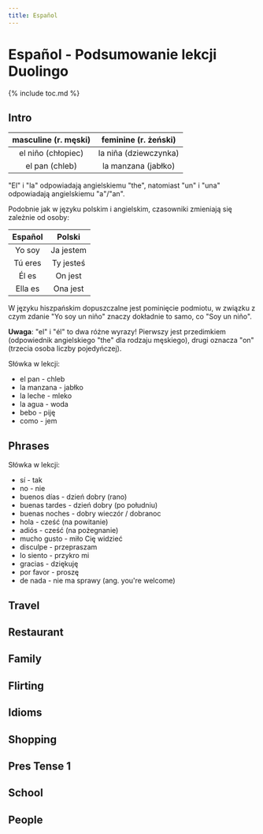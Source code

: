 ```yaml
---
title: Español
---
```


# Español - Podsumowanie lekcji Duolingo

{% include toc.md %}

## Intro

| masculine (r. męski) | feminine (r. żeński)  |
| :------------------: | :-------------------: |
|  el niño (chłopiec)  | la niña (dziewczynka) |
|    el pan (chleb)    |  la manzana (jabłko)  |

"El" i "la" odpowiadają angielskiemu "the", natomiast "un" i "una" odpowiadają angielskiemu "a"/"an".

Podobnie jak w języku polskim i angielskim, czasowniki zmieniają się zależnie od osoby:

| Español |  Polski   |
| :-----: | :-------: |
| Yo soy  | Ja jestem |
| Tú eres | Ty jesteś |
|  Él es  |  On jest  |
| Ella es | Ona jest  |

W języku hiszpańskim dopuszczalne jest pominięcie podmiotu, w związku z czym zdanie "Yo soy un niño" znaczy dokładnie to samo, co "Soy un niño".

**Uwaga**: "el" i "él" to dwa różne wyrazy! Pierwszy jest przedimkiem (odpowiednik angielskiego "the" dla rodzaju męskiego), drugi oznacza "on" (trzecia osoba liczby pojedyńczej).

Słówka w lekcji:

-   el pan - chleb
-   la manzana - jabłko
-   la leche - mleko
-   la agua - woda
-   bebo - piję
-   como - jem

## Phrases

Słówka w lekcji:

-   sí - tak
-   no - nie
-   buenos días - dzień dobry (rano)
-   buenas tardes - dzień dobry (po południu)
-   buenas noches - dobry wieczór / dobranoc
-   hola - cześć (na powitanie)
-   adiós - cześć (na pożegnanie)
-   mucho gusto - miło Cię widzieć
-   disculpe - przepraszam
-   lo siento - przykro mi
-   gracias - dziękuję
-   por favor - proszę
-   de nada - nie ma sprawy (ang. you're welcome)

## Travel

## Restaurant

## Family

## Flirting

## Idioms

## Shopping

## Pres Tense 1

## School

## People
